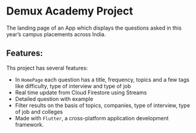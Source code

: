 # Demux Academy Project

 The landing page of an App which displays the questions asked in this year’s campus placements across India.

## Features:

Ths project has several features:
- In `HomePage` each question has a title, frequency, topics and a few tags like difficulty, type of interview and type of job
- Real time update from Cloud Firestore using Streams
- Detailed question with example
- Filter results on the basis of topics, companies, type of interview, type of job and colleges
- Made with `Flutter`, a cross-platform application development framework.
